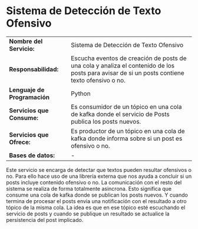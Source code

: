 # Sistema de Detección de Texto Ofensivo

|||
|-|-|
|**Nombre del Servicio:**|Sistema de Detección de Texto Ofensivo|
|**Responsabilidad:**|Escucha eventos de creación de posts de una cola y analiza el contenido de los posts para avisar de si un posts contiene texto ofensivo o no.|
|**Lenguaje de Programación**|Python|
|**Servicios que Consume:**|Es consumidor de un tópico en una cola de kafka donde el servicio de Posts publica los posts nuevos.|
|**Servicios que Ofrece:**|Es productor de un tópico en una cola de kafka donde informa sobre si un post es ofensivo o no.|
|**Bases de datos:**|-|

Este servicio se encarga de detectar que textos pueden resultar ofensivos o no. Para ello hace uso de una librería externa que nos ayuda a concluir si un posts incluye contenido ofensivo o no. La comunicación con el resto del sistema se realiza de forma totalmente asincrona. Esto significa que consume una cola de kafka donde se publican los posts nuevos. Y cuando termina de procesar el posts envia una notificación con el resultado a otro tópico de la misma cola. La idea es que en ese tópico esté escuchando el servicio de posts y cuando se publique un resultado se actualice la persistencia del post implicado.